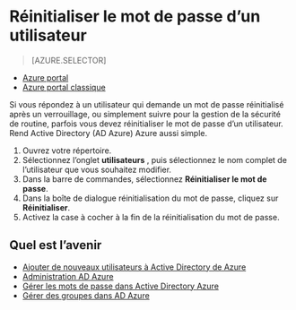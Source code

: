 <properties
    pageTitle="Réinitialiser le mot de passe d’un utilisateur dans Active Directory de Azure | Microsoft Azure"
    description="Explique comment un administrateur doit réinitialiser passe d’un utilisateur dans Active Directory Azure."
    services="active-directory"
    documentationCenter=""
    authors="curtand"
    manager="femila"
    editor=""/>

<tags
    ms.service="active-directory"
    ms.workload="identity"
    ms.tgt_pltfrm="na"
    ms.devlang="na"
    ms.topic="article"
    ms.date="08/23/2016"
    ms.author="curtand"/>

# <a name="reset-the-password-for-a-user"></a>Réinitialiser le mot de passe d’un utilisateur

> [AZURE.SELECTOR]
- [Azure portal](active-directory-users-reset-password-azure-portal.md)
- [Azure portal classique](active-directory-create-users-reset-password.md)

Si vous répondez à un utilisateur qui demande un mot de passe réinitialisé après un verrouillage, ou simplement suivre pour la gestion de la sécurité de routine, parfois vous devez réinitialiser le mot de passe d’un utilisateur. Rend Active Directory (AD Azure) Azure aussi simple.

  1. Ouvrez votre répertoire.
  2. Sélectionnez l’onglet **utilisateurs** , puis sélectionnez le nom complet de l’utilisateur que vous souhaitez modifier.
  3. Dans la barre de commandes, sélectionnez **Réinitialiser le mot de passe**.
  4. Dans la boîte de dialogue réinitialisation du mot de passe, cliquez sur **Réinitialiser**.
  5. Activez la case à cocher à la fin de la réinitialisation du mot de passe.



## <a name="whats-next"></a>Quel est l’avenir

- [Ajouter de nouveaux utilisateurs à Active Directory de Azure](active-directory-create-users.md)
- [Administration AD Azure](active-directory-administer.md)
- [Gérer les mots de passe dans Active Directory Azure](active-directory-manage-passwords.md)
- [Gérer des groupes dans AD Azure](active-directory-manage-groups.md)
